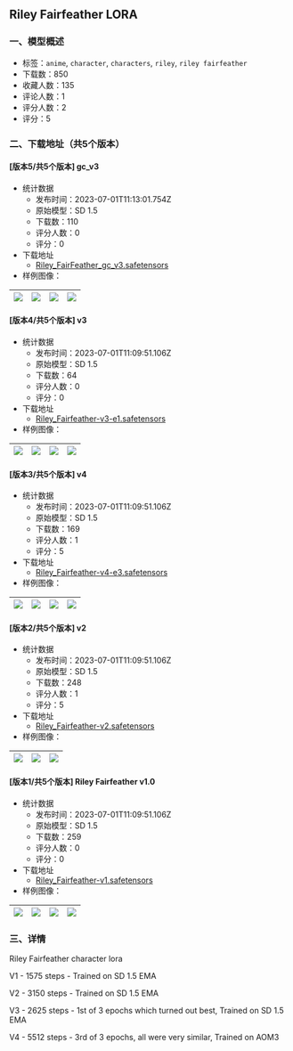 ## Riley Fairfeather LORA
### 一、模型概述

- 标签：`anime`, `character`, `characters`, `riley`, `riley fairfeather`
- 下载数：850
- 收藏人数：135
- 评论人数：1
- 评分人数：2
- 评分：5

### 二、下载地址（共5个版本）

#### [版本5/共5个版本] gc_v3

- 统计数据
  - 发布时间：2023-07-01T11:13:01.754Z
  - 原始模型：SD 1.5
  - 下载数：110
  - 评分人数：0
  - 评分：0
- 下载地址
  - [Riley_FairFeather_gc_v3.safetensors](https://civitai.com/api/download/models/107911)
- 样例图像：

| <img src="https://image.civitai.com/xG1nkqKTMzGDvpLrqFT7WA/ce950add-9112-4f8c-894c-af6b0f77dda3/width=450/1357300.jpeg" /> | <img src="https://image.civitai.com/xG1nkqKTMzGDvpLrqFT7WA/7c5b6e7a-e652-4903-8a51-71c54b0fe1c8/width=450/1357305.jpeg" /> | <img src="https://image.civitai.com/xG1nkqKTMzGDvpLrqFT7WA/b1de2601-563b-4005-bdb7-c991e5ea64d0/width=450/1357307.jpeg" /> | <img src="https://image.civitai.com/xG1nkqKTMzGDvpLrqFT7WA/7fbac3ac-8256-49d3-8949-aab1e7d5b525/width=450/1357336.jpeg" /> |
| ---- | ---- | ---- | ---- |

#### [版本4/共5个版本] v3

- 统计数据
  - 发布时间：2023-07-01T11:09:51.106Z
  - 原始模型：SD 1.5
  - 下载数：64
  - 评分人数：0
  - 评分：0
- 下载地址
  - [Riley_Fairfeather-v3-e1.safetensors](https://civitai.com/api/download/models/99983)
- 样例图像：

| <img src="https://image.civitai.com/xG1nkqKTMzGDvpLrqFT7WA/c5473565-895e-4d4b-879c-c9554e4fc7de/width=450/1215609.jpeg" /> | <img src="https://image.civitai.com/xG1nkqKTMzGDvpLrqFT7WA/82406539-4f80-4e29-912a-8dae585bf571/width=450/1215610.jpeg" /> | <img src="https://image.civitai.com/xG1nkqKTMzGDvpLrqFT7WA/ef9e77e1-1749-4e72-b9e1-0328d5580f54/width=450/1215608.jpeg" /> | <img src="https://image.civitai.com/xG1nkqKTMzGDvpLrqFT7WA/a277701a-207c-4cb6-8d30-22d32180f5fc/width=450/1215607.jpeg" /> |
| ---- | ---- | ---- | ---- |

#### [版本3/共5个版本] v4

- 统计数据
  - 发布时间：2023-07-01T11:09:51.106Z
  - 原始模型：SD 1.5
  - 下载数：169
  - 评分人数：1
  - 评分：5
- 下载地址
  - [Riley_Fairfeather-v4-e3.safetensors](https://civitai.com/api/download/models/99988)
- 样例图像：

| <img src="https://image.civitai.com/xG1nkqKTMzGDvpLrqFT7WA/a3dd3a0b-bf6c-48f1-8ed1-d72dc80dca8a/width=450/1215633.jpeg" /> | <img src="https://image.civitai.com/xG1nkqKTMzGDvpLrqFT7WA/7099434d-6179-4b11-8338-73137d1e0c43/width=450/1215636.jpeg" /> | <img src="https://image.civitai.com/xG1nkqKTMzGDvpLrqFT7WA/df7ddb9d-7d02-4639-a613-7048acae796a/width=450/1215634.jpeg" /> | <img src="https://image.civitai.com/xG1nkqKTMzGDvpLrqFT7WA/5c178e09-39e8-483b-8dcd-bd1a05dffd7a/width=450/1215635.jpeg" /> |
| ---- | ---- | ---- | ---- |

#### [版本2/共5个版本] v2

- 统计数据
  - 发布时间：2023-07-01T11:09:51.106Z
  - 原始模型：SD 1.5
  - 下载数：248
  - 评分人数：1
  - 评分：5
- 下载地址
  - [Riley_Fairfeather-v2.safetensors](https://civitai.com/api/download/models/96281)
- 样例图像：

| <img src="https://image.civitai.com/xG1nkqKTMzGDvpLrqFT7WA/eb165ca9-60d5-49f9-8a27-417c8cf44934/width=450/1148798.jpeg" /> | <img src="https://image.civitai.com/xG1nkqKTMzGDvpLrqFT7WA/5b372527-fe3a-4d6e-a650-9f1d284d9912/width=450/1148799.jpeg" /> | <img src="https://image.civitai.com/xG1nkqKTMzGDvpLrqFT7WA/4cd386ec-75e2-479d-93b6-43b238dfe0f2/width=450/1148800.jpeg" /> |
| ---- | ---- | ---- |

#### [版本1/共5个版本] Riley Fairfeather v1.0

- 统计数据
  - 发布时间：2023-07-01T11:09:51.106Z
  - 原始模型：SD 1.5
  - 下载数：259
  - 评分人数：0
  - 评分：0
- 下载地址
  - [Riley_Fairfeather-v1.safetensors](https://civitai.com/api/download/models/95675)
- 样例图像：

| <img src="https://image.civitai.com/xG1nkqKTMzGDvpLrqFT7WA/123addcf-a01d-4dcc-acb7-42f3c6e27215/width=450/1139080.jpeg" /> | <img src="https://image.civitai.com/xG1nkqKTMzGDvpLrqFT7WA/dad8a0b3-8fc6-4766-b1a2-f7b9a43224a6/width=450/1139081.jpeg" /> | <img src="https://image.civitai.com/xG1nkqKTMzGDvpLrqFT7WA/e8548449-b35c-462e-93f5-b83a00237f59/width=450/1139082.jpeg" /> | <img src="https://image.civitai.com/xG1nkqKTMzGDvpLrqFT7WA/002d824e-1f4a-427c-85d1-72b59227d5ff/width=450/1139083.jpeg" /> |
| ---- | ---- | ---- | ---- |


### 三、详情
<p>Riley Fairfeather character lora</p><p></p><p>V1 - 1575 steps - Trained on SD 1.5 EMA</p><p>V2 - 3150 steps - Trained on SD 1.5 EMA</p><p>V3 - 2625 steps - 1st of 3 epochs which turned out best, Trained on SD 1.5 EMA</p><p>V4 - 5512 steps - 3rd of 3 epochs, all were very similar, Trained on AOM3</p>
